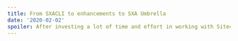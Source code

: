 ```yaml
---
title: From SXACLI to enhancements to SXA Umbrella
date: '2020-02-02'
spoiler: After investing a lot of time and effort in working with Sitecore SXACLI and creating enhancements on the standard SXACLI tooling I decided that it was time for a different approach. Please meet SXA Umbrella!
---
```


